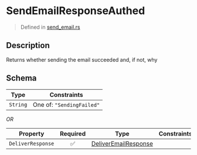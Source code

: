# SendEmailResponseAuthed
> Defined in [send_email.rs](../../../../../interface/src/interface/routes/native/send_email.rs)

## Description
Returns whether sending the email succeeded and, if not, why

## Schema

| Type | Constraints |
| --- | --- |
| `String` | One of: `"SendingFailed"` |

*OR*

| Property | Required | Type | Constraints |
| --- | :---: | --- | --- |
| `DeliverResponse` | ✅ | [DeliverEmailResponse](../../../routes/foreign/deliver_email/DeliverEmailResponse.md) |     | 


